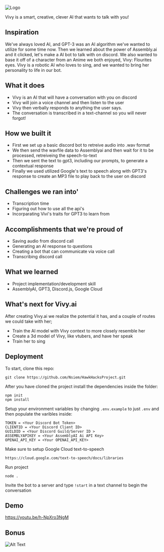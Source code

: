 
![Logo](https://github.com/Nsiem/HawkHacksProject/blob/master/assets/vivyailogo.png)

Vivy is a smart, creative, clever AI that wants to talk with you!
 


## Inspiration
We've always loved AI, and GPT-3 was an AI algorithm we've wanted to utilize for some time now. Then we learned about the power of Assembly.ai and it clicked, let's make a AI bot to talk with on discord. We also wanted to base it off of a character from an Anime we both enjoyed, Vivy: Flourites eyes. Vivy is a robotic AI who loves to sing, and we wanted to bring her personality to life in our bot.


## What it does
- Vivy is an AI that will have a conversation with you on discord
- Vivy will join a voice channel and then listen to the user
- Vivy then verbally responds to anything the user says.
- The conversation is transcribed in a text-channel so you will never forgot!
## How we built it
- First we set up a basic discord bot to retreive audio into .wav format 
- We then send the wavfile data to Assemblyai and then wait for it to be processed, retreiveing the speech-to-text
- Then we sent the text to gpt3, including our prompts, to generate a contextual response
- Finally we used utilized Google's text to speech along with GPT3's response to create an MP3 file to play back to the user on discord


## Challenges we ran into'
- Transcription time 
- Figuring out how to use all the api's
- Incorparating Vivi's traits for GPT3 to learn from 

## Accomplishments that we're proud of
- Saving audio from discord call
- Generating an AI response to questions
- Creating a bot that can communicate via voice call
- Transcribing discord call 



## What we learned
- Project implementation/development skill
- AssemblyAI, GPT3, Discord.js, Google Cloud 
## What's next for Vivy.ai
After creating Vivy.ai we realize the potential it has, and a couple of routes we could take with her;
- Train the AI model with Vivy context to more closely resemble her
- Create a 3d model of Vivy, like vtubers, and have her speak
- Train her to sing




## Deployment

To start, clone this repo:

```
git clone https://github.com/Nsiem/HawkHacksProject.git
```

After you have cloned the project install the dependencies inside the folder:
```
npm init
npm install
```

Setup your environment variables by changing   ``.env.example`` to just ``.env`` and then populate the varibles inside:
```
TOKEN = <Your Discord Bot Token>
CLIENTID = <Your Discord Client ID>
GUILDID = <Your Discord Guild/Server ID >
ASSEMBLYAPIKEY = <Your AssemblyAI Ai API Key>
OPENAI_API_KEY = <Your OPENAI_API_KEY>
```
Make sure to setup Google Cloud text-to-speech 
```
https://cloud.google.com/text-to-speech/docs/libraries
```
Run project 
```
node .
```

Invite the bot to a server and type ``!start`` in a text channel to begin the conversation
## Demo 
https://youtu.be/h-NpXro3NgM

## Bonus

![Alt Text](https://c.tenor.com/IVVJbs0N7DcAAAAC/vivy-dance.gif)

